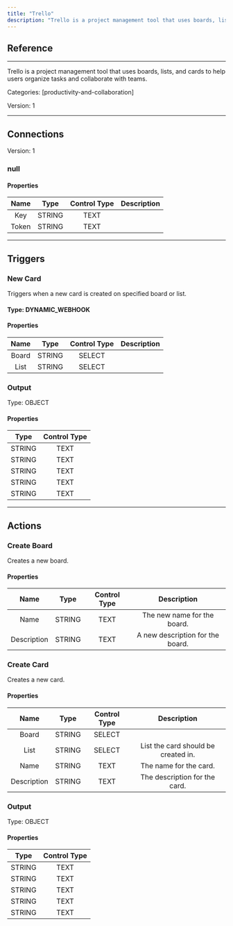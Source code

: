 ```yaml
---
title: "Trello"
description: "Trello is a project management tool that uses boards, lists, and cards to help users organize tasks and collaborate with teams."
---
```

## Reference
<hr />

Trello is a project management tool that uses boards, lists, and cards to help users organize tasks and collaborate with teams.


Categories: [productivity-and-collaboration]


Version: 1

<hr />



## Connections

Version: 1


### null

#### Properties

|      Name      |     Type     |     Control Type     |     Description     |
|:--------------:|:------------:|:--------------------:|:-------------------:|
| Key | STRING | TEXT  |  |
| Token | STRING | TEXT  |  |





<hr />



## Triggers


### New Card
Triggers when a new card is created on specified board or list.

#### Type: DYNAMIC_WEBHOOK
#### Properties

|      Name      |     Type     |     Control Type     |     Description     |
|:--------------:|:------------:|:--------------------:|:-------------------:|
| Board | STRING | SELECT  |  |
| List | STRING | SELECT  |  |


### Output



Type: OBJECT


#### Properties

|     Type     |     Control Type     |
|:------------:|:--------------------:|
| STRING | TEXT  |
| STRING | TEXT  |
| STRING | TEXT  |
| STRING | TEXT  |
| STRING | TEXT  |







<hr />



## Actions


### Create Board
Creates a new board.

#### Properties

|      Name      |     Type     |     Control Type     |     Description     |
|:--------------:|:------------:|:--------------------:|:-------------------:|
| Name | STRING | TEXT  |  The new name for the board.  |
| Description | STRING | TEXT  |  A new description for the board.  |




### Create Card
Creates a new card.

#### Properties

|      Name      |     Type     |     Control Type     |     Description     |
|:--------------:|:------------:|:--------------------:|:-------------------:|
| Board | STRING | SELECT  |  |
| List | STRING | SELECT  |  List the card should be created in.  |
| Name | STRING | TEXT  |  The name for the card.  |
| Description | STRING | TEXT  |  The description for the card.  |


### Output



Type: OBJECT


#### Properties

|     Type     |     Control Type     |
|:------------:|:--------------------:|
| STRING | TEXT  |
| STRING | TEXT  |
| STRING | TEXT  |
| STRING | TEXT  |
| STRING | TEXT  |






